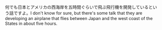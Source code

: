 <tr><td>何でも日本とアメリカの西海岸を五時間ぐらいで飛ぶ飛行機を開発しているという話ですよ。<td><tr><tr><td>I don't know for sure, but there's some talk that they are developing an airplane that flies between Japan and the west coast of the States in about five hours.<td><tr></table>

